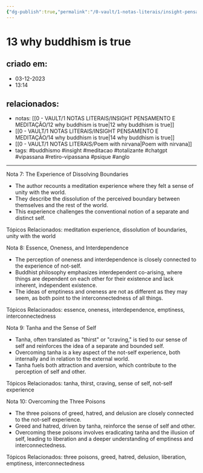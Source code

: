 ```yaml
---
{"dg-publish":true,"permalink":"/0-vault/1-notas-literais/insight-pensamento-e-meditacao/13-why-buddhism-is-true/","tags":["buddhismo","insight","meditacao","totalizante","chatgpt","vipassana","retiro-vipassana","psique","anglo"],"dgHomeLink":true,"dgShowLocalGraph":true,"dgShowFileTree":true,"dgEnableSearch":true}
---
```


# 13 why buddhism is true

## criado em: 
- 03-12-2023
- 13:14
## relacionados:
- notas: [[0 - VAULT/1 NOTAS LITERAIS/INSIGHT PENSAMENTO E MEDITAÇÃO/12 why buddhism is true\|12 why buddhism is true]]
- [[0 - VAULT/1 NOTAS LITERAIS/INSIGHT PENSAMENTO E MEDITAÇÃO/14 why buddhism is true\|14 why buddhism is true]]
- [[0 - VAULT/1 NOTAS LITERAIS/Poem with nirvana\|Poem with nirvana]]
- tags: #buddhismo #insight #meditacao #totalizante #chatgpt #vipassana  #retiro-vipassana #psique #anglo 
---

Nota 7: The Experience of Dissolving Boundaries

- The author recounts a meditation experience where they felt a sense of unity with the world.
- They describe the dissolution of the perceived boundary between themselves and the rest of the world.
- This experience challenges the conventional notion of a separate and distinct self.

Tópicos Relacionados: meditation experience, dissolution of boundaries, unity with the world

Nota 8: Essence, Oneness, and Interdependence

- The perception of oneness and interdependence is closely connected to the experience of not-self.
- Buddhist philosophy emphasizes interdependent co-arising, where things are dependent on each other for their existence and lack inherent, independent existence.
- The ideas of emptiness and oneness are not as different as they may seem, as both point to the interconnectedness of all things.

Tópicos Relacionados: essence, oneness, interdependence, emptiness, interconnectedness

Nota 9: Tanha and the Sense of Self

- Tanha, often translated as "thirst" or "craving," is tied to our sense of self and reinforces the idea of a separate and bounded self.
- Overcoming tanha is a key aspect of the not-self experience, both internally and in relation to the external world.
- Tanha fuels both attraction and aversion, which contribute to the perception of self and other.

Tópicos Relacionados: tanha, thirst, craving, sense of self, not-self experience

Nota 10: Overcoming the Three Poisons

- The three poisons of greed, hatred, and delusion are closely connected to the not-self experience.
- Greed and hatred, driven by tanha, reinforce the sense of self and other.
- Overcoming these poisons involves eradicating tanha and the illusion of self, leading to liberation and a deeper understanding of emptiness and interconnectedness.

Tópicos Relacionados: three poisons, greed, hatred, delusion, liberation, emptiness, interconnectedness